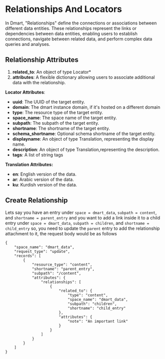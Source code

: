# Relationships And Locators

In Dmart, "Relationships" define the connections or associations between different data entities.
These relationships represent the links or dependencies between data entities,
enabling users to establish connections,
navigate between related data, and perform complex data queries and analyses.

## Relationship Attributes

1. **related_to**: An object of type Locator\*
2. **attributes**: A flexible dictionary allowing users to associate additional data with the relationship.

**Locator Attributes**:

- **uuid**: The UUID of the target entity.
- **domain**: The dmart instance domain, if it's hosted on a different domain
- **type**: The resource type of the target entity.
- **space_name**: The space name of the target entity.
- **subpath**: The subpath of the target entity.
- **shortname**: The shortname of the target entity.
- **schema_shortname**: Optional schema shortname of the target entity.
- **displayname**: An object of type Translation,
  representing the display name.
- **description**: An object of type Translation,representing the description.
- **tags**: A list of string tags

**Translation Attributes:**

- **en**: English version of the data.
- **ar**: Arabic version of the data.
- **ku**: Kurdish version of the data.

## Create Relationship

Lets say you have an entry under `space = dmart_data`, `subpath = content`, and `shortname = parent_entry`
and you want to add a link inside it to a child entry under `space = dmart_data`, `subpath = children`, and `shortname = child_entry`
so, you need to update the `parent` entry to add the relationship attachment to it, the request body would be as follows

```
{
    "space_name": "dmart_data",
    "request_type": "update",
    "records": [
        {
            "resource_type": "content",
            "shortname": "parent_entry",
            "subpath": "/content",
            "attributes": {
                "relationships": [
                    {
                        "related_to": {
                            "type": "content",
                            "space_name": "dmart_data",
                            "subpath": "children",
                            "shortname": "child_entry"
                        },
                        "attributes": {
                            "note": "An important link"
                        }
                    }
                ]
            }
        }
    ]
}
```
